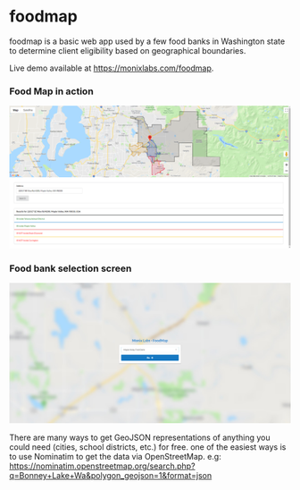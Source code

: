 # foodmap
foodmap is a basic web app used by a few food banks in Washington state to determine client eligibility  based on geographical boundaries.

Live demo available at https://monixlabs.com/foodmap.

### Food Map in action
![foodmap in action](_media/foodmap1.png?raw=true "food map in action")

### Food bank selection screen
![foodmap selection screen](_media/foodmap2.png?raw=true "food bank selection menu")

There are many ways to get GeoJSON representations of anything you could need (cities, school districts, etc.) for free.
one of the easiest ways is to use Nominatim to get the data via OpenStreetMap.
e.g: https://nominatim.openstreetmap.org/search.php?q=Bonney+Lake+Wa&polygon_geojson=1&format=json